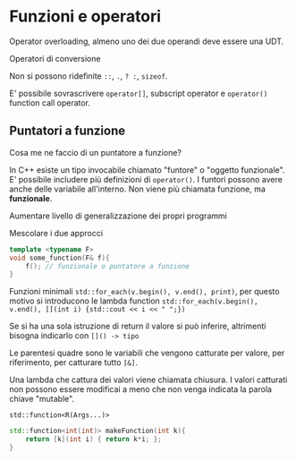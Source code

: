 # Funzioni e operatori

Operator overloading, almeno uno dei due operandi deve essere una UDT.

Operatori di conversione

Non si possono ridefinite `::`, `.`, `? :`, `sizeof`.

E' possibile sovrascrivere `operator[]`, subscript operator e `operator()` function call operator.

## Puntatori a funzione

Cosa me ne faccio di un puntatore a funzione?

In C++ esiste un tipo invocabile chiamato "funtore" o "oggetto funzionale".
E' possibile includere più definizioni di `operator()`. I funtori possono avere anche delle variabile all'interno. Non viene più chiamata funzione, ma **funzionale**.

Aumentare livello di generalizzazione dei propri programmi
 

Mescolare i due approcci

```c++
template <typename F>
void some_function(F& f){
    f(); // funzionale o puntatore a funzione
}
```
Funzioni minimali `std::for_each(v.begin(), v.end(), print)`, per questo motivo si introducono le lambda function `std::for_each(v.begin(), v.end(), [](int i) {std::cout << i << " ";})`

Se si ha una sola istruzione di return il valore si può inferire, altrimenti bisogna indicarlo con `[]() -> tipo`

Le parentesi quadre sono le variabili che vengono catturate per valore, per riferimento, per catturare tutto `[&]`.

Una lambda che cattura dei valori viene chiamata chiusura. I valori catturati non possono essere modificai a meno che non venga indicata la parola chiave "mutable".

`std::function<R(Args...)>`

```c++
std::function<int(int)> makeFunction(int k){
    return [k](int i) { return k*i; };
}
```